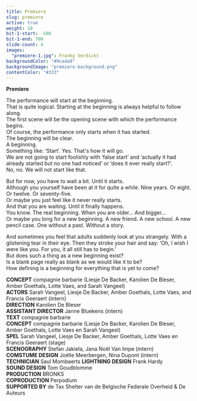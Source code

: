 ```yaml
---
title: Premiere
slug: premiere
active: true
weight: 18
bit-1-start: -500
bit-1-end: 700
slide-count: 4
images:
  "premiere-1.jpg": Franky Verdickt
backgroundColor: "#9ca4a9"
backgroundImage: "premiere-background.png"
contentColor: "#333"
---
```

**Premiere**<br>

The performance will start at the beginning.<br>
That is quite logical. Starting at the beginning is always helpful to follow along.<br>
The first scene will be the opening scene with which the performance begins.<br>
Of course, the performance only starts when it has started.<br>
The beginning will be clear.<br>
A beginning.<br>
Something like: ‘Start’. Yes. That's how it will go.<br>
We are not going to start foolishly with ‘false start’ and ‘actually it had already started but no one had noticed’ or ‘does it ever really start?’.<br>
No, no. We will not start like that.

But for now, you have to wait a bit. Until it starts.<br>
Although you yourself have been at it for quite a while. Nine years. Or eight. Or twelve. Or seventy-five.<br>
Or maybe you just feel like it never really starts.<br>
And that you are waiting. Until it finally happens.<br>
You know. The real beginning. When you are older… And bigger…<br>
Or maybe you long for a new beginning. A new friend. A new school. A new pencil case. One without a past. Without a story.

And sometimes you feel that adults suddenly look at you strangely. With a glistening tear in their eye. Then they stroke your hair and say: ‘Oh, I wish I were like you. For you, it all still has to begin.’<br>
But does such a thing as a new beginning exist?<br>
Is a blank page really as blank as we would like it to be?<br>
How defining is a beginning for everything that is yet to come?

**CONCEPT** compagnie barbarie (Liesje De Backer, Karolien De Bleser, Amber Goethals, Lotte Vaes, and Sarah Vangeel)<br>
**ACTORS** Sarah Vangeel, Liesje De Backer, Amber Goethals, Lotte Vaes, and Francis Geeraert (intern)<br>
**DIRECTION** Karolien De Bleser<br>
**ASSISTANT DIRECTOR** Janne Bluekens (intern)<br>
**TEXT** compagnie barbarie<br>
**CONCEPT** compagnie barbarie (Liesje De Backer, Karolien De Bleser, Amber Goethals, Lotte Vaes en Sarah Vangeel)<br>
**SPEL** Sarah Vangeel, Liesje De Backer, Amber Goethals, Lotte Vaes en Francis Geeraert (stage)<br>
**SCENOGRAPHY** Stefan Jakiela, Jana Noël Van Impe (intern)<br>
**COMSTUME DESIGN** Joëlle Meerbergen, Nina Dupont (intern)<br>
**TECHNICIAN** Saul Mombaerts
**LIGHTNING DESIGN** Frank Hardy<br>
**SOUND DESIGN** Tom Goudblomme<br>
**PRODUCTION** BRONKS<br>
**COPRODUCTION** Perpodium<br>
**SUPPORTED BY** de Tax Shelter van de Belgische Federale Overheid & De Auteurs
